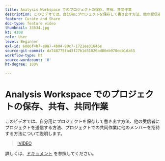 ```yaml
---
title: Analysis Workspace でのプロジェクトの保存、共有、共同作業
description: このビデオでは、自分用にプロジェクトを保存して書き出す方法、他の受信者にプロジェクトを送信する方法、プロジェクトでの共同作業に他のメンバーを招待する方法について説明します。
feature: Curate and Share
doc-type: feature video
thumbnail: 33634.jpg
kt: 4108
role: User
level: Beginner
exl-id: 6086f4b7-e8a7-4b04-90c7-1721ee31646e
source-git-commit: da748775fa43f27b1d31026bd80eb970cdb1da63
workflow-type: ht
source-wordcount: '0'
ht-degree: 100%

---
```


# Analysis Workspace でのプロジェクトの保存、共有、共同作業

このビデオでは、自分用にプロジェクトを保存して書き出す方法、他の受信者にプロジェクトを送信する方法、プロジェクトでの共同作業に他のメンバーを招待する方法について説明します。

>[!VIDEO](https://video.tv.adobe.com/v/30993/?quality=12)

詳しくは、[ドキュメント](https://experienceleague.adobe.com/docs/analytics/analyze/analysis-workspace/curate-share/send-schedule-files.html?lang=ja) を参照してください。
